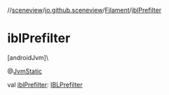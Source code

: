 //[sceneview](../../../index.md)/[io.github.sceneview](../index.md)/[Filament](index.md)/[iblPrefilter](ibl-prefilter.md)

# iblPrefilter

[androidJvm]\

@[JvmStatic](https://kotlinlang.org/api/latest/jvm/stdlib/kotlin.jvm/-jvm-static/index.html)

val [iblPrefilter](ibl-prefilter.md): [IBLPrefilter](../../io.github.sceneview.environment/-i-b-l-prefilter/index.md)
